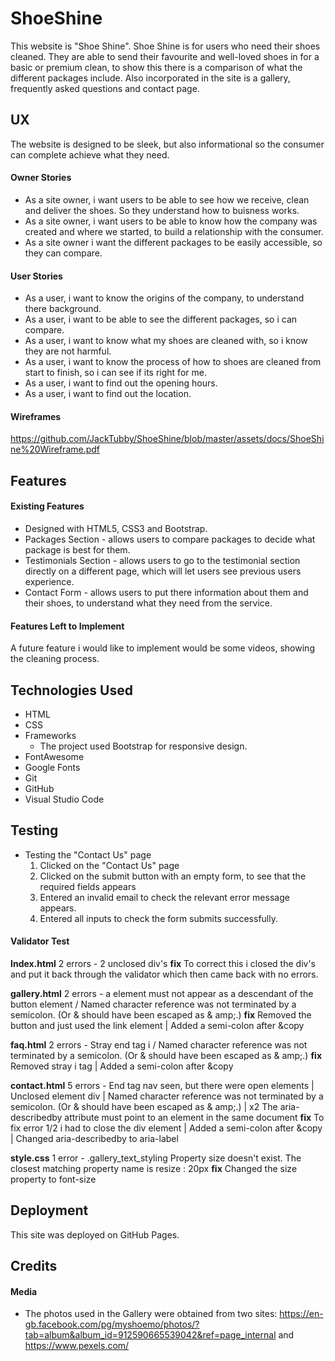 # ShoeShine

This website is "Shoe Shine". Shoe Shine is for users who need their shoes cleaned. They are able to send their favourite and well-loved shoes in for a basic or premium clean, to show this there is a comparison of what the different packages include. Also incorporated in the site is a gallery, frequently asked questions and contact page. 
 
## UX
 
  The website is designed to be sleek, but also informational so the consumer can complete achieve what they need. 

#### Owner Stories

- As a site owner, i want users to be able to see how we receive, clean and deliver the shoes. So they understand how to buisness works.
- As a site owner, i want users to be able to know how the company was created and where we started, to build a relationship with the consumer.
- As a site owner i want the different packages to be easily accessible, so they can compare.

#### User Stories

- As a user, i want to know the origins of the company, to understand there background.
- As a user, i want to be able to see the different packages, so i can compare.
- As a user, i want to know what my shoes are cleaned with, so i know they are not harmful.
- As a user, i want to know the process of how to shoes are cleaned from start to finish, so i can see if its right for me.
- As a user, i want to find out the opening hours.
- As a user, i want to find out the location.

#### Wireframes

https://github.com/JackTubby/ShoeShine/blob/master/assets/docs/ShoeShine%20Wireframe.pdf

## Features

#### Existing Features

- Designed with HTML5, CSS3 and Bootstrap.
- Packages Section - allows users to compare packages to decide what package is best for them.
- Testimonials Section - allows users to go to the testimonial section directly on a different page, which will let users see previous users experience.
- Contact Form - allows users to put there information about them and their shoes, to understand what they need from the service.

#### Features Left to Implement

A future feature i would like to implement would be some videos, showing the cleaning process. 

## Technologies Used

- HTML 
- CSS
- Frameworks
  - The project used Bootstrap for responsive design.
- FontAwesome
- Google Fonts
- Git
- GitHub
- Visual Studio Code

## Testing

- Testing the "Contact Us" page
   1. Clicked on the "Contact Us" page
   2. Clicked on the submit button with an empty form, to see that the required fields appears
   3. Entered an invalid email to check the relevant error message appears.
   4. Entered all inputs to check the form submits successfully.


#### Validator Test

**Index.html**
2 errors - 2 unclosed div's
**fix**
 To correct this i closed the div's and put it back through the validator which then came back with no errors.

**gallery.html** 
2 errors - a element must not appear as a descendant of the button element / Named character reference was not terminated by a semicolon. (Or & should have been escaped as & amp;.)
**fix** 
Removed the button and just used the link element | Added a semi-colon after &copy 

**faq.html**
2 errors - Stray end tag i / Named character reference was not terminated by a semicolon. (Or & should have been escaped as & amp;.)
**fix**
Removed stray i tag | Added a semi-colon after &copy

**contact.html**
5 errors -  End tag nav seen, but there were open elements | Unclosed element div | Named character reference was not terminated by a semicolon. (Or & should have been escaped as & amp;.) | x2 The aria-describedby attribute must point to an element in the same document
**fix**
To fix error 1/2 i had to close the div element | Added a semi-colon after &copy | Changed aria-describedby to aria-label

**style.css**
1 error - .gallery_text_styling	Property size doesn't exist. The closest matching property name is resize : 20px
**fix**
Changed the size property to font-size

## Deployment

This site was deployed on GitHub Pages.

## Credits

#### Media

* The photos used in the Gallery were obtained from two sites: https://en-gb.facebook.com/pg/myshoemo/photos/?tab=album&album_id=912590665539042&ref=page_internal and https://www.pexels.com/